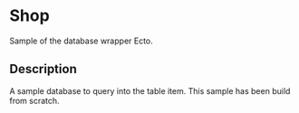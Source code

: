 # Shop

Sample of the database wrapper Ecto.

## Description

A sample database to query into the table item.  This sample has been build from scratch.

